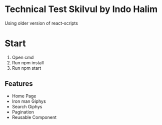 # Technical Test Skilvul by Indo Halim

Using older version of react-scripts

# Start
1. Open cmd
2. Run npm install
3. Run npm start

## Features
- Home Page
- Iron man Giphys
- Search Giphys
- Pagination
- Reusable Component
